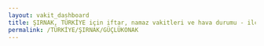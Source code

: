 ```yaml
---
layout: vakit_dashboard
title: ŞIRNAK, TÜRKİYE için iftar, namaz vakitleri ve hava durumu - ilçe/eyalet seç
permalink: /TÜRKİYE/ŞIRNAK/GÜÇLÜKONAK
---
```


<script type="text/javascript">
  var GLOBAL_COUNTRY = 'TÜRKİYE';
  var GLOBAL_CITY = 'ŞIRNAK';
  var GLOBAL_STATE = 'GÜÇLÜKONAK';
  var lat = 72;
  var lon = 21;
</script>
